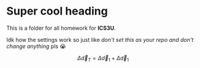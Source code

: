# Super cool heading
This is a folder for all homework for **ICS3U**.

Idk how the settings work so just like _don't set this as your repo and don't change anything_ pls 😭

$$\Delta\vec d_T = \Delta\vec d_1 + \Delta\vec d_1$$